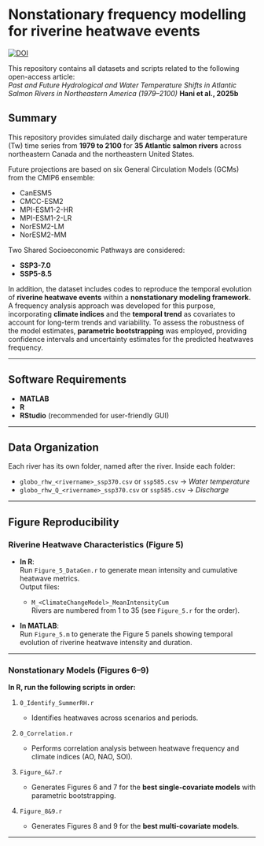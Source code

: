 # Nonstationary frequency modelling for riverine heatwave events

[![DOI](https://zenodo.org/badge/986552679.svg)](https://doi.org/10.5281/zenodo.15468304)

This repository contains all datasets and scripts related to the following open-access article:  
*Past and Future Hydrological and Water Temperature Shifts in Atlantic Salmon Rivers in Northeastern America (1979–2100)*
**Hani et al., 2025b**  

## Summary

This repository provides simulated daily discharge and water temperature (Tw) time series from **1979 to 2100** for **35 Atlantic salmon rivers** across northeastern Canada and the northeastern United States.

Future projections are based on six General Circulation Models (GCMs) from the CMIP6 ensemble:

- CanESM5  
- CMCC-ESM2  
- MPI-ESM1-2-HR  
- MPI-ESM1-2-LR  
- NorESM2-LM  
- NorESM2-MM  

Two Shared Socioeconomic Pathways are considered:

- **SSP3-7.0**  
- **SSP5-8.5**

In addition, the dataset includes codes to reproduce the temporal evolution of **riverine heatwave events** within a **nonstationary modeling framework**. A frequency analysis approach was developed for this purpose, incorporating **climate indices** and the **temporal trend** as covariates to account for long-term trends and variability. To assess the robustness of the model estimates, **parametric bootstrapping** was employed, providing confidence intervals and uncertainty estimates for the predicted heatwaves frequency.

---

## Software Requirements

- **MATLAB**  
- **R**  
- **RStudio** (recommended for user-friendly GUI)

---

## Data Organization

Each river has its own folder, named after the river. Inside each folder:

- `globo_rhw_<rivername>_ssp370.csv` or `ssp585.csv` → *Water temperature*
- `globo_rhw_Q_<rivername>_ssp370.csv` or `ssp585.csv` → *Discharge*

---

## Figure Reproducibility

### Riverine Heatwave Characteristics (Figure 5)

- **In R**:  
  Run `Figure_5_DataGen.r` to generate mean intensity and cumulative heatwave metrics.  
  Output files:  
  - `M_<ClimateChangeModel>_MeanIntensityCum`  
  Rivers are numbered from 1 to 35 (see `Figure_5.r` for the order).

- **In MATLAB**:  
  Run `Figure_5.m` to generate the Figure 5 panels showing temporal evolution of riverine heatwave intensity and duration.

---

### Nonstationary Models (Figures 6–9)

**In R, run the following scripts in order:**

1. `0_Identify_SummerRH.r`  
   - Identifies heatwaves across scenarios and periods.

2. `0_Correlation.r`  
   - Performs correlation analysis between heatwave frequency and climate indices (AO, NAO, SOI).

3. `Figure_6&7.r`  
   - Generates Figures 6 and 7 for the **best single-covariate models** with parametric bootstrapping.

4. `Figure_8&9.r`  
   - Generates Figures 8 and 9 for the **best multi-covariate models**.

---
